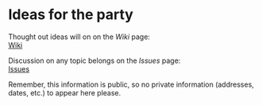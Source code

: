 # Ideas for the party

Thought out ideas will on on the *Wiki* page:<br>
[Wiki](https://github.com/amoschou/party/wiki)

Discussion on any topic belongs on the *Issues* page:<br>
[Issues](https://github.com/amoschou/party/issues)

Remember, this information is public, so no private information (addresses, dates, etc.) to appear here please.
